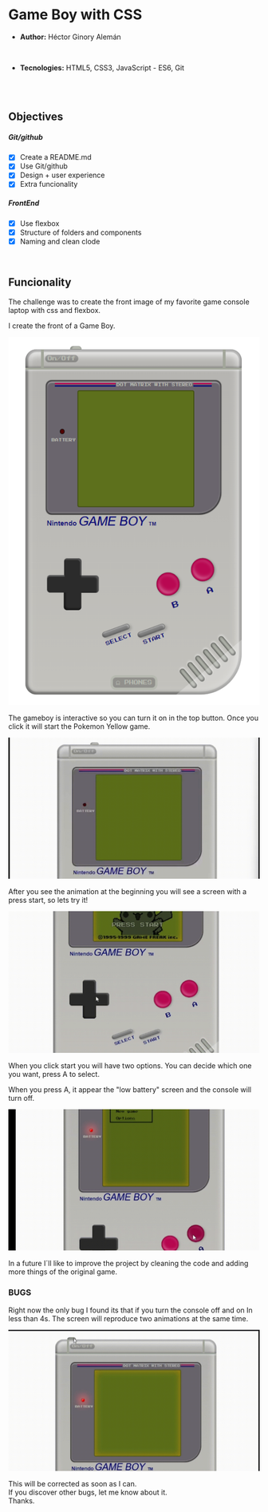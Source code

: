 # Game Boy with CSS #

- **Author:** Héctor Ginory Alemán
<br>

- **Tecnologies:**  HTML5, CSS3, JavaScript - ES6, Git
<br>
<br>

## Objectives ##

##### Git/github #####

- [X] Create a README.md
- [X] Use Git/github
- [X] Design + user experience
- [X] Extra funcionality

##### FrontEnd #####

- [X] Use flexbox
- [X] Structure of folders and components
- [X] Naming and clean clode

<br>

## Funcionality ##

The challenge was to create the front image of my favorite game console laptop with css and flexbox.

I create the front of a Game Boy.

![gameboy screenshot](https://github.com/HectorGinory/GameBoy/blob/main/sources/img/console.png)

The gameboy is interactive so you can turn it on in the top button.
Once you click it will start the Pokemon Yellow game.

![gameboy animation](https://github.com/HectorGinory/GameBoy/blob/main/sources/gif/consoleOn.gif)

After you see the animation at the beginning you will see a screen with a press start, so lets try it!

![press start animation](https://github.com/HectorGinory/GameBoy/blob/main/sources/gif/pressStart.gif)

When you click start you will have two options. You can decide which one you want, press A to select. 

When you press A, it appear the "low battery" screen and the console will turn off.

![low battery screen](https://github.com/HectorGinory/GameBoy/blob/main/sources/gif/lowBattery.gif)


In a future I´ll like to improve the project by cleaning the code and adding more things of the original game.

 ### BUGS ###

 Right now the only bug I found its that if you turn the console off and on In less than 4s. The screen will reproduce two animations at the same time.

![low battery screen](https://github.com/HectorGinory/GameBoy/blob/main/sources/gif/bug.gif)

This will be corrected as soon as I can.<br>
If you discover other bugs, let me know about it.<br>
Thanks.